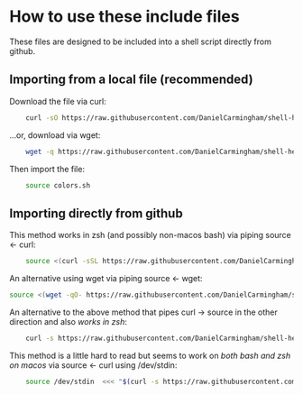 # How to use these include files

These files are designed to be included into a shell script directly from github.

## Importing from a local file (recommended)

Download the file via curl:

```bash
    curl -sO https://raw.githubusercontent.com/DanielCarmingham/shell-helpers/main/includes/colors.sh
```

...or, download via wget:

```bash
    wget -q https://raw.githubusercontent.com/DanielCarmingham/shell-helpers/main/includes/colors.sh
```

Then import the file:

```bash
    source colors.sh
```

## Importing directly from github

This method works in zsh (and possibly non-macos bash) via piping source <- curl:

```bash
    source <(curl -sSL https://raw.githubusercontent.com/DanielCarmingham/shell-helpers/main/includes/colors.sh)
```

An alternative using wget via piping source <- wget:

```bash
source <(wget -qO- https://raw.githubusercontent.com/DanielCarmingham/shell-helpers/main/includes/colors.sh)
```

An alternative to the above method that pipes curl -> source in the other direction and also *works in zsh*:

``` bash
    curl -s https://raw.githubusercontent.com/DanielCarmingham/shell-helpers/main/includes/colors.sh | source /dev/stdin
```

This method is a little hard to read but seems to work on *both bash and zsh on macos* via source <- curl using /dev/stdin:

```bash
    source /dev/stdin  <<< "$(curl -s https://raw.githubusercontent.com/DanielCarmingham/shell-helpers/main/includes/colors.sh)"
```

